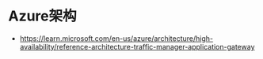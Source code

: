 

# Azure架构
- https://learn.microsoft.com/en-us/azure/architecture/high-availability/reference-architecture-traffic-manager-application-gateway






